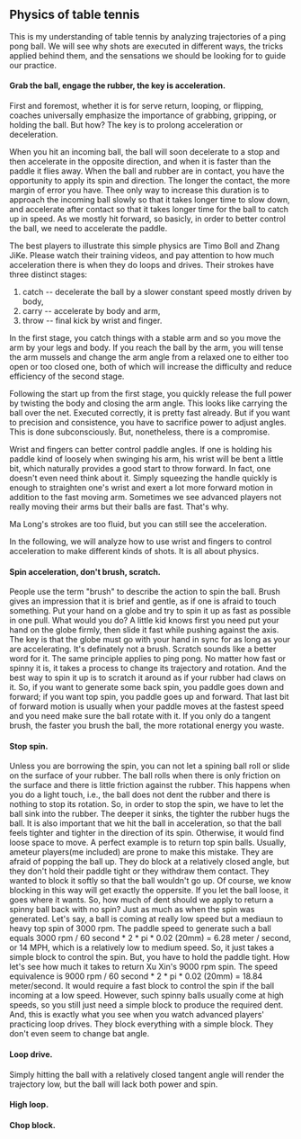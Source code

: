 ## Physics of table tennis

This is my understanding of table tennis by analyzing trajectories of a ping pong ball. We will see why shots are executed in different ways, the tricks applied behind them, and the sensations we should be looking for to guide our practice. 

#### Grab the ball, engage the rubber, the key is acceleration.

First and foremost, whether it is for serve return, looping, or flipping, coaches universally emphasize the importance of grabbing, gripping, or holding the ball. But how? The key is to prolong acceleration or deceleration.

When you hit an incoming ball, the ball will soon decelerate to a stop and then accelerate in the opposite direction, and when it is faster than the paddle it flies away. When the ball and rubber are in contact, you have the opportunity to apply its spin and direction. The longer the contact, the more margin of error you have. Thee only way to increase this duration is to approach the incoming ball slowly so that it takes longer time to slow down, and accelerate after contact so that it takes longer time for the ball to catch up in speed. As we mostly hit forward, so basicly, in order to better control the ball, we need to accelerate the paddle. 

The best players to illustrate this simple physics are Timo Boll and Zhang JiKe. Please watch their training videos, and pay attention to how much acceleration there is when they do loops and drives. Their strokes have three distinct stages: 

1. catch -- decelerate the ball by a slower constant speed mostly driven by body, 
2. carry -- accelerate by body and arm, 
3. throw -- final kick by wrist and finger.

In the first stage, you catch things with a stable arm and so you move the arm by your legs and body. If you reach the ball by the arm, you will tense the arm mussels and change the arm angle from a relaxed one to either too open or too closed one, both of which will  increase the difficulty and reduce efficiency of the second stage. 

Following the start up from the first stage, you quickly release the full power by twisting the body and closing the arm angle. This looks like carrying the ball over the net. Executed correctly, it is pretty fast already. But if you want to precision and consistence, you have to sacrifice power to adjust angles. This is done subconsciously. But, nonetheless, there is a compromise.

Wrist and fingers can better control paddle angles. If one is holding his paddle kind of loosely when swinging his arm, his wrist will be bent a little bit, which naturally provides a good start to throw forward. In fact, one doesn't even need think about it. Simply squeezing the handle quickly is enough to straighten one's wrist and exert a lot more forward motion in addition to the fast moving arm. Sometimes we see advanced players not really moving their arms but their balls are fast. That's why.

Ma Long's strokes are too fluid, but you can still see the acceleration.  

In the following, we will analyze how to use wrist and fingers to control acceleration to make different kinds of shots. It is all about physics.


#### Spin acceleration, don't brush, scratch.
People use the term "brush" to describe the action to spin the ball. Brush gives an impression that it is brief and gentle, as if one is afraid to touch something. Put your hand on a globe and try to spin it up as fast as possible in one pull. What would you do? A little kid knows first you need put your hand on the globe firmly, then slide it fast while pushing against the axis. The key is that the globe must go with your hand in sync for as long as your are accelerating. It's definately not a brush. Scratch sounds like a better word for it. The same principle applies to ping pong. No matter how fast or spinny it is, it takes a process to change its trajectory and rotation. And the best way to spin it up is to scratch it around as if your rubber had claws on it. So, if you want to generate some back spin, you paddle goes down and forward; if you want top spin, you paddle goes up and forward. That last bit of forward motion is usually when your paddle moves at the fastest speed and you need make sure the ball rotate with it. If you only do a tangent brush, the faster you brush the ball, the more rotational energy you waste.


#### Stop spin.
Unless you are borrowing the spin, you can not let a spining ball roll or slide on the surface of your rubber. The ball rolls when there is only friction on the surface and there is little friction against the rubber. This happens when you do a light touch, i.e., the ball does not dent the rubber and there is nothing to stop its rotation. So, in order to stop the spin, we have to let the ball sink into the rubber. The deeper it sinks, the tighter the rubber hugs the ball. It is also important that we hit the ball in acceleration, so that the ball feels tighter and tighter in the direction of its spin. Otherwise, it would find loose space to move. A perfect example is to return top spin balls. Usually, ameteur players(me included) are prone to make this mistake. They are afraid of popping the ball up. They do block at a relatively closed angle, but they don't hold their paddle tight or they withdraw them contact. They wanted to block it softly so that the ball wouldn't go up. Of course, we know blocking in this way will get exactly the oppersite. If you let the ball loose, it goes where it wants. So, how much of dent should we apply to return a spinny ball back with no spin? Just as much as when the spin was generated. Let's say, a ball is coming at really low speed but a mediaun to heavy top spin of 3000 rpm. The paddle speed to generate such a ball equals 3000 rpm / 60 second * 2 * pi * 0.02 (20mm) = 6.28 meter / second, or 14 MPH, which is a relatively low to medium speed. So, it just takes a simple block to control the spin. But, you have to hold the paddle tight. How let's see how much it takes to return Xu Xin's 9000 rpm spin. The speed equivalence is 9000 rpm / 60 second * 2 * pi * 0.02 (20mm) = 18.84 meter/second. It would require a fast block to control the spin if the ball incoming at a low speed. However, such spinny balls usually come at high speeds, so you still just need a simple block to produce the required dent. And, this is exactly what you see when you watch advanced players' practicing loop drives. They block everything with a simple block. They don't even seem to change bat angle. 



#### Loop drive.
Simply hitting the ball with a relatively closed tangent angle will render the trajectory low, but the ball will lack both power and spin. 

#### High loop.

#### Chop block.



